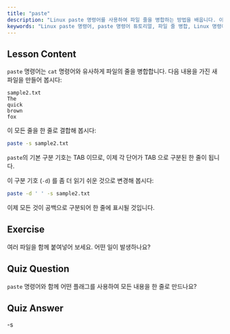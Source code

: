 ```yaml
---
title: "paste"
description: "Linux paste 명령어를 사용하여 파일 줄을 병합하는 방법을 배웁니다. 이 필수 Linux 명령어 튜토리얼을 통해 구분 기호를 알아보고 파일을 결합하세요."
keywords: "Linux paste 명령어, paste 명령어 튜토리얼, 파일 줄 병합, Linux 명령어, 초보자 Linux, Linux 가이드"
---
```


## Lesson Content

`paste` 명령어는 `cat` 명령어와 유사하게 파일의 줄을 병합합니다. 다음 내용을 가진 새 파일을 만들어 봅시다:

```
sample2.txt
The
quick
brown
fox
```

이 모든 줄을 한 줄로 결합해 봅시다:

```bash
paste -s sample2.txt
```

`paste`의 기본 구분 기호는 TAB 이므로, 이제 각 단어가 TAB 으로 구분된 한 줄이 됩니다.

이 구분 기호 (`-d`) 를 좀 더 읽기 쉬운 것으로 변경해 봅시다:

```bash
paste -d ' ' -s sample2.txt
```

이제 모든 것이 공백으로 구분되어 한 줄에 표시될 것입니다.

## Exercise

여러 파일을 함께 붙여넣어 보세요. 어떤 일이 발생하나요?

## Quiz Question

`paste` 명령어와 함께 어떤 플래그를 사용하여 모든 내용을 한 줄로 만드나요?

## Quiz Answer

-s
